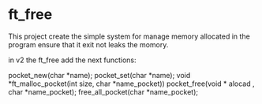 # ft_free
This project create the simple system for manage memory allocated in the program ensure that it exit not leaks the momory.

in v2 the ft_free add the next functions:

pocket_new(char *name);
pocket_set(char *name);
void *ft_malloc_pocket(int size, char *name_pocket))
pocket_free(void * alocad , char *name_pocket);
free_all_pocket(char *name_pocket);
